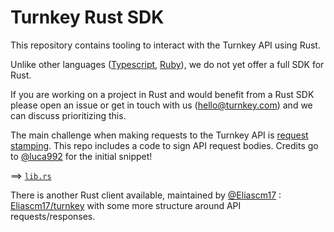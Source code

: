 # Turnkey Rust SDK

This repository contains tooling to interact with the Turnkey API using Rust.

Unlike other languages ([Typescript](https://github.com/tkhq/sdk), [Ruby](https://github.com/tkhq/ruby-sdk)), we do not yet offer a full SDK for Rust.

If you are working on a project in Rust and would benefit from a Rust SDK please open an issue or get in touch with us (hello@turnkey.com) and we can discuss prioritizing this.

The main challenge when making requests to the Turnkey API is [request stamping](https://docs.turnkey.com/api-design/stamps). This repo includes a code to sign API request bodies. Credits go to [@luca992](https://github.com/luca992) for the initial snippet!

==> [`lib.rs`](./src/lib.rs)

There is another Rust client available, maintained by [@Eliascm17](https://github.com/Eliascm17) : [Eliascm17/turnkey](https://github.com/Eliascm17/turnkey) with some more structure around API requests/responses.
